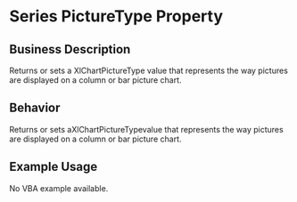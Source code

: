 # Series PictureType Property

## Business Description
Returns or sets a XlChartPictureType value that represents the way pictures are displayed on a column or bar picture chart.

## Behavior
Returns or sets aXlChartPictureTypevalue that represents the way pictures are displayed on a column or bar picture chart.

## Example Usage
No VBA example available.